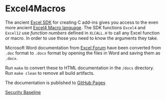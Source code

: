 # Excel4Macros

The ancient
[Excel SDK](https://docs.microsoft.com/en-us/office/client-developer/excel/welcome-to-the-excel-software-development-kit)
for creating C add-ins gives you access to the even more ancient
[Excel4 Macro language](https://outflank.nl/blog/2018/10/06/old-school-evil-excel-4-0-macros-xlm/).
The SDK functions `Excel4` and `Excel12` use _function numbers_ defined in `XLCALL.H` to call any Excel function or macro.
In order to use those you need to know the arguments they take.

Microsoft Word documentation from
[Excel Forum](https://www.excelforum.com/tips-and-tutorials/1170158-xl4-macro-functions.html)
have been converted from `.doc` format to `.docx` format by opening the files in Word and saving them as `.docx`.

Run `make` to convert these to HTML documentation in the `/docs` directory.  
Run `make clean` to remove all build artifacts.

The documentation is published to [GitHub Pages](https://xlladdins.github.io/Excel4Macros/)

[Security Baseline](https://docs.microsoft.com/en-us/archive/blogs/secguide/security-baseline-for-office-2016-and-office-365-proplus-apps-final)
